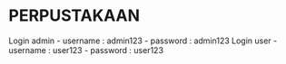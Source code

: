 # PERPUSTAKAAN
Login admin - username : admin123 - password : admin123 Login user - username : user123 - password : user123
